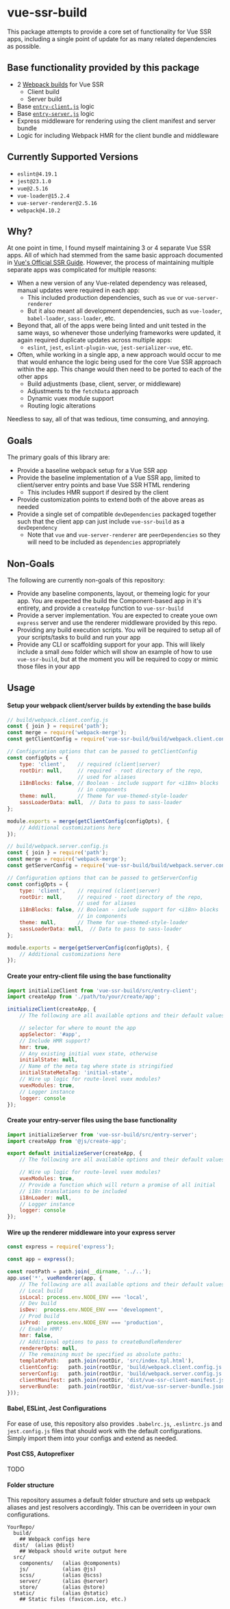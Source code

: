 # vue-ssr-build

This package attempts to provide a core set of functionality for Vue SSR apps, including a single point of update for as many related dependencies as possible.


## Base functionality provided by this package

* 2 [Webpack builds](https://ssr.vuejs.org/guide/build-config.html#server-config) for Vue SSR
  * Client build
  * Server build
* Base [`entry-client.js`](https://ssr.vuejs.org/guide/structure.html#entry-client-js) logic
* Base [`entry-server.js`](https://ssr.vuejs.org/guide/structure.html#entry-server-js) logic
* Express middleware for rendering using the client manifest and server bundle
* Logic for including Webpack HMR for the client bundle and middleware

## Currently Supported Versions

* `eslint@4.19.1`
* `jest@23.1.0`
* `vue@2.5.16`
* `vue-loader@15.2.4`
* `vue-server-renderer@2.5.16`
* `webpack@4.10.2`


## Why?

At one point in time, I found myself maintaining 3 or 4 separate Vue SSR apps.  All of which had stemmed from the same basic approach documented in [Vue's Official SSR Guide](https://ssr.vuejs.org/).  However, the process of maintaining multiple separate apps was complicated for multiple reasons:

* When a new version of any Vue-related dependency was released, manual updates were required in each app:
  * This included production dependencies, such as `vue` or `vue-server-renderer`
  * But it also meant all development dependencies, such as `vue-loader`, `babel-loader`, `sass-loader`, etc.
* Beyond that, all of the apps were being linted and unit tested in the same ways, so whenever those underlying frameworks were updated, it again required duplicate updates across multiple apps:
  *  `eslint`, `jest`, `eslint-plugin-vue`, `jest-serializer-vue`, etc.
* Often, while working in a single app, a new approach would occur to me that would enhance the logic being used for the core Vue SSR approach within the app.  This change would then need to be ported to each of the other apps
  * Build adjustments (base, client, server, or middleware)
  * Adjustments to the `fetchData` approach
  * Dynamic vuex module support
  * Routing logic alterations

Needless to say, all of that was tedious, time consuming, and annoying.


## Goals

The primary goals of this library are:

* Provide a baseline webpack setup for a Vue SSR app
* Provide the baseline implementation of a Vue SSR app, limited to client/server entry points and base Vue SSR HTML rendering
  * This includes HMR support if desired by the client
* Provide customization points to extend both of the above areas as needed
* Provide a single set of compatible `devDependencies` packaged together such that the client app can just include `vue-ssr-build` as a `devDependency`
  * Note that `vue` and `vue-server-renderer` are `peerDependencies` so they will need to be included as `dependencies` appropriately


## Non-Goals

The following are currently non-goals of this repository:

* Provide any baseline components, layout, or themeing logic for your app.  You are expected the build the Component-based app in it's entirety, and provide a `createApp` function to `vue-ssr-build`
* Provide a server implementation.  You are expected to create youe own `express` server and use the renderer middleware provided by this repo.
* Providing any build execution scripts.  You will be required to setup all of your scripts/tasks to build and run your app
* Provide any CLI or scaffolding support for your app.  This will likely include a small `demo` folder which will show an example of how to use `vue-ssr-build`, but at the moment you will be required to copy or mimic those files in your app


## Usage

#### Setup your webpack client/server builds by extending the base builds

```javascript
// build/webpack.client.config.js
const { join } = require('path');
const merge = require('webpack-merge');
const getClientConfig = require('vue-ssr-build/build/webpack.client.config');

// Configuration options that can be passed to getClientConfig
const configOpts = {
    type: 'client',    // required (client|server)
    rootDir: null,     // required - root directory of the repo,
                       // used for aliases
    i18nBlocks: false, // Boolean - include support for <i18n> blocks
                       // in components
    theme: null,       // Theme for vue-themed-style-loader
    sassLoaderData: null,  // Data to pass to sass-loader
};

module.exports = merge(getClientConfig(configOpts), {
    // Additional customizations here
});
```

```javascript
// build/webpack.server.config.js
const { join } = require('path');
const merge = require('webpack-merge');
const getServerConfig = require('vue-ssr-build/build/webpack.server.config');

// Configuration options that can be passed to getServerConfig
const configOpts = {
    type: 'client',    // required (client|server)
    rootDir: null,     // required - root directory of the repo,
                       // used for aliases
    i18nBlocks: false, // Boolean - include support for <i18n> blocks
                       // in components
    theme: null,       // Theme for vue-themed-style-loader
    sassLoaderData: null,  // Data to pass to sass-loader
};

module.exports = merge(getServerConfig(configOpts), {
    // Additional customizations here
});
```

#### Create your entry-client file using the base functionality

```javascript
import initializeClient from 'vue-ssr-build/src/entry-client';
import createApp from './path/to/your/create/app';

initializeClient(createApp, {
    // The following are all available options and their default values:

    // selector for where to mount the app
    appSelector: '#app',
    // Include HMR support?
    hmr: true,
    // Any existing initial vuex state, otherwise
    initialState: null,
    // Name of the meta tag where state is stringified
    initialStateMetaTag: 'initial-state',
    // Wire up logic for route-level vuex modules?
    vuexModules: true,
    // Logger instance
    logger: console
});
```

#### Create your entry-server files using the base functionality

```javascript
import initializeServer from 'vue-ssr-build/src/entry-server';
import createApp from '@js/create-app';

export default initializeServer(createApp, {
    // The following are all available options and their default values:

    // Wire up logic for route-level vuex modules?
    vuexModules: true,
    // Provide a function which will return a promise of all initial
    // i18n translations to be included
    i18nLoader: null,
    // Logger instance
    logger: console
});
```

#### Wire up the renderer middleware into your express server

```javascript
const express = require('express');

const app = express();

const rootPath = path.join(__dirname, '../..');
app.use('*', vueRenderer(app, {
    // The following are all available options and their default values:
    // Local build
    isLocal: process.env.NODE_ENV === 'local',
    // Dev build
    isDev:  process.env.NODE_ENV === 'development',
    // Prod build
    isProd:  process.env.NODE_ENV === 'production',
    // Enable HMR?
    hmr: false,
    // Additional options to pass to createBundleRenderer
    rendererOpts: null,
    // The remaining must be specified as absolute paths:
    templatePath:   path.join(rootDir, 'src/index.tpl.html'),
    clientConfig:   path.join(rootDir, 'build/webpack.client.config.js'),
    serverConfig:   path.join(rootDir, 'build/webpack.server.config.js'),
    clientManifest: path.join(rootDir, 'dist/vue-ssr-client-manifest.json'),
    serverBundle:   path.join(rootDir, 'dist/vue-ssr-server-bundle.json'),
}));
```

#### Babel, ESLint, Jest Configurations

For ease of use, this repository also provides `.babelrc.js`, `.eslintrc.js` and `jest.config.js` files that should work with the default configurations.  Simply import them into your configs and extend as needed.

#### Post CSS, Autoprefixer

TODO

#### Folder structure

This repository assumes a default folder structure and sets up webpack aliases and jest resolvers accordingly.  This can be overrideen in your own configurations.

```
YourRepo/
  build/
    ## Webpack configs here
  dist/  (alias @dist)
    ## Webpack should write output here
  src/
    components/   (alias @components)
    js/           (alias @js)
    scss/         (alias @scss)
    server/       (alias @server)
    store/        (alias @store)
  static/         (alias @static)
    ## Static files (favicon.ico, etc.)
```

